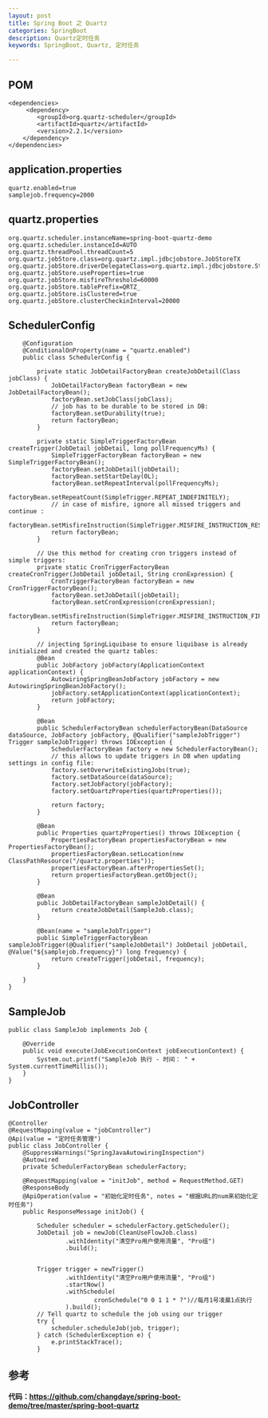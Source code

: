 ```yaml
---
layout: post
title: Spring Boot 之 Quartz
categories: SpringBoot
description: Quartz定时任务
keywords: SpringBoot, Quartz, 定时任务

---
```



## POM

	<dependencies>
         <dependency>
            <groupId>org.quartz-scheduler</groupId>
            <artifactId>quartz</artifactId>
            <version>2.2.1</version>
        </dependency>
    </dependencies>	 
	 
	
## application.properties
	
	quartz.enabled=true
	samplejob.frequency=2000
	
	

	
	
## quartz.properties
		

	org.quartz.scheduler.instanceName=spring-boot-quartz-demo
	org.quartz.scheduler.instanceId=AUTO
	org.quartz.threadPool.threadCount=5
	org.quartz.jobStore.class=org.quartz.impl.jdbcjobstore.JobStoreTX
	org.quartz.jobStore.driverDelegateClass=org.quartz.impl.jdbcjobstore.StdJDBCDelegate
	org.quartz.jobStore.useProperties=true
	org.quartz.jobStore.misfireThreshold=60000
	org.quartz.jobStore.tablePrefix=QRTZ_
	org.quartz.jobStore.isClustered=true
	org.quartz.jobStore.clusterCheckinInterval=20000	
	
	    
## SchedulerConfig

		@Configuration
		@ConditionalOnProperty(name = "quartz.enabled")
		public class SchedulerConfig {
		
		    private static JobDetailFactoryBean createJobDetail(Class jobClass) {
		        JobDetailFactoryBean factoryBean = new JobDetailFactoryBean();
		        factoryBean.setJobClass(jobClass);
		        // job has to be durable to be stored in DB:
		        factoryBean.setDurability(true);
		        return factoryBean;
		    }
		
		    private static SimpleTriggerFactoryBean createTrigger(JobDetail jobDetail, long pollFrequencyMs) {
		        SimpleTriggerFactoryBean factoryBean = new SimpleTriggerFactoryBean();
		        factoryBean.setJobDetail(jobDetail);
		        factoryBean.setStartDelay(0L);
		        factoryBean.setRepeatInterval(pollFrequencyMs);
		        factoryBean.setRepeatCount(SimpleTrigger.REPEAT_INDEFINITELY);
		        // in case of misfire, ignore all missed triggers and continue :
		        factoryBean.setMisfireInstruction(SimpleTrigger.MISFIRE_INSTRUCTION_RESCHEDULE_NEXT_WITH_REMAINING_COUNT);
		        return factoryBean;
		    }
		
		    // Use this method for creating cron triggers instead of simple triggers:
		    private static CronTriggerFactoryBean createCronTrigger(JobDetail jobDetail, String cronExpression) {
		        CronTriggerFactoryBean factoryBean = new CronTriggerFactoryBean();
		        factoryBean.setJobDetail(jobDetail);
		        factoryBean.setCronExpression(cronExpression);
		        factoryBean.setMisfireInstruction(SimpleTrigger.MISFIRE_INSTRUCTION_FIRE_NOW);
		        return factoryBean;
		    }
		
		    // injecting SpringLiquibase to ensure liquibase is already initialized and created the quartz tables:
		    @Bean
		    public JobFactory jobFactory(ApplicationContext applicationContext) {
		        AutowiringSpringBeanJobFactory jobFactory = new AutowiringSpringBeanJobFactory();
		        jobFactory.setApplicationContext(applicationContext);
		        return jobFactory;
		    }
		
		    @Bean
		    public SchedulerFactoryBean schedulerFactoryBean(DataSource dataSource, JobFactory jobFactory, @Qualifier("sampleJobTrigger") Trigger sampleJobTrigger) throws IOException {
		        SchedulerFactoryBean factory = new SchedulerFactoryBean();
		        // this allows to update triggers in DB when updating settings in config file:
		        factory.setOverwriteExistingJobs(true);
		        factory.setDataSource(dataSource);
		        factory.setJobFactory(jobFactory);
		        factory.setQuartzProperties(quartzProperties());
		
		        return factory;
		    }
		
		    @Bean
		    public Properties quartzProperties() throws IOException {
		        PropertiesFactoryBean propertiesFactoryBean = new PropertiesFactoryBean();
		        propertiesFactoryBean.setLocation(new ClassPathResource("/quartz.properties"));
		        propertiesFactoryBean.afterPropertiesSet();
		        return propertiesFactoryBean.getObject();
		    }
		
		    @Bean
		    public JobDetailFactoryBean sampleJobDetail() {
		        return createJobDetail(SampleJob.class);
		    }
		
		    @Bean(name = "sampleJobTrigger")
		    public SimpleTriggerFactoryBean sampleJobTrigger(@Qualifier("sampleJobDetail") JobDetail jobDetail, @Value("${samplejob.frequency}") long frequency) {
		        return createTrigger(jobDetail, frequency);
		    }
		
		}	
	}

	
## SampleJob
	
	public class SampleJob implements Job {
	
	    @Override
	    public void execute(JobExecutionContext jobExecutionContext) {
	        System.out.printf("SampleJob 执行 - 时间： " + System.currentTimeMillis());
	    }
	}
	

## JobController

	@Controller
	@RequestMapping(value = "jobController")
	@Api(value = "定时任务管理")
	public class JobController {
	    @SuppressWarnings("SpringJavaAutowiringInspection")
	    @Autowired
	    private SchedulerFactoryBean schedulerFactory;
	
	    @RequestMapping(value = "initJob", method = RequestMethod.GET)
	    @ResponseBody
	    @ApiOperation(value = "初始化定时任务", notes = "根据URL的num来初始化定时任务")
	    public ResponseMessage initJob() {
	
	        Scheduler scheduler = schedulerFactory.getScheduler();
	        JobDetail job = newJob(CleanUseFlowJob.class)
	                .withIdentity("清空Pro用户使用流量", "Pro组")
	                .build();
	
	
	        Trigger trigger = newTrigger()
	                .withIdentity("清空Pro用户使用流量", "Pro组")
	                .startNow()
	                .withSchedule(
	                        cronSchedule("0 0 1 1 * ?")//每月1号凌晨1点执行
	                ).build();
	        // Tell quartz to schedule the job using our trigger
	        try {
	            scheduler.scheduleJob(job, trigger);
	        } catch (SchedulerException e) {
	            e.printStackTrace();
	        }
		    
		    
## 参考

**代码：https://github.com/changdaye/spring-boot-demo/tree/master/spring-boot-quartz**

